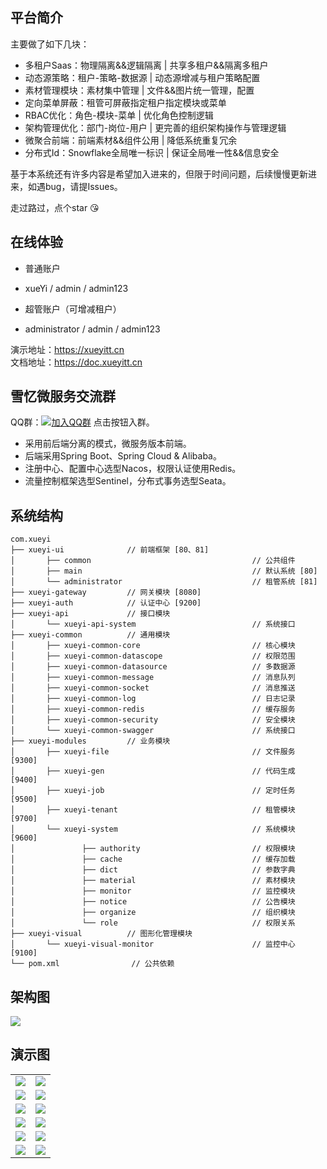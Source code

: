 ## 平台简介

主要做了如下几块：
* 多租户Saas：物理隔离&&逻辑隔离 | 共享多租户&&隔离多租户  
* 动态源策略：租户-策略-数据源 | 动态源增减与租户策略配置  
* 素材管理模块：素材集中管理 | 文件&&图片统一管理，配置  
* 定向菜单屏蔽：租管可屏蔽指定租户指定模块或菜单  
* RBAC优化：角色-模块-菜单 | 优化角色控制逻辑  
* 架构管理优化：部门-岗位-用户 | 更完善的组织架构操作与管理逻辑  
* 微聚合前端：前端素材&&组件公用 | 降低系统重复冗余  
* 分布式Id：Snowflake全局唯一标识 | 保证全局唯一性&&信息安全  

基于本系统还有许多内容是希望加入进来的，但限于时间问题，后续慢慢更新进来，如遇bug，请提Issues。

走过路过，点个star :kissing_heart:

## 在线体验
- 普通账户
- xueYi / admin / admin123 


- 超管账户（可增减租户）           
- administrator / admin / admin123

演示地址：https://xueyitt.cn         
文档地址：https://doc.xueyitt.cn     

## 雪忆微服务交流群

QQ群：[![加入QQ群](https://img.shields.io/badge/779343138-blue.svg)](https://jq.qq.com/?_wv=1027&k=zw11JJhj) 点击按钮入群。

* 采用前后端分离的模式，微服务版本前端。       
* 后端采用Spring Boot、Spring Cloud & Alibaba。           
* 注册中心、配置中心选型Nacos，权限认证使用Redis。         
* 流量控制框架选型Sentinel，分布式事务选型Seata。            

## 系统结构

~~~
com.xueyi     
├── xueyi-ui              // 前端框架 [80、81]
│       ├── common                                    // 公共组件
│       ├── main                                      // 默认系统 [80]
│       └── administrator                             // 租管系统 [81]
├── xueyi-gateway         // 网关模块 [8080]
├── xueyi-auth            // 认证中心 [9200]
├── xueyi-api             // 接口模块
│       └── xueyi-api-system                          // 系统接口
├── xueyi-common          // 通用模块
│       ├── xueyi-common-core                         // 核心模块
│       ├── xueyi-common-datascope                    // 权限范围
│       ├── xueyi-common-datasource                   // 多数据源
│       ├── xueyi-common-message                      // 消息队列
│       ├── xueyi-common-socket                       // 消息推送
│       ├── xueyi-common-log                          // 日志记录
│       ├── xueyi-common-redis                        // 缓存服务
│       ├── xueyi-common-security                     // 安全模块
│       └── xueyi-common-swagger                      // 系统接口
├── xueyi-modules         // 业务模块
│       ├── xueyi-file                                // 文件服务 [9300]
│       ├── xueyi-gen                                 // 代码生成 [9400]
│       ├── xueyi-job                                 // 定时任务 [9500]
│       ├── xueyi-tenant                              // 租管模块 [9700]
│       └── xueyi-system                              // 系统模块 [9600]
│               ├── authority                         // 权限模块
│               ├── cache                             // 缓存加载
│               ├── dict                              // 参数字典
│               ├── material                          // 素材模块
│               ├── monitor                           // 监控模块
│               ├── notice                            // 公告模块
│               ├── organize                          // 组织模块
│               └── role                              // 权限关系
├── xueyi-visual          // 图形化管理模块
│       └── xueyi-visual-monitor                      // 监控中心 [9100]
└── pom.xml                // 公共依赖
~~~

## 架构图

<img src="https://oscimg.oschina.net/oscnet/up-82e9722ecb846786405a904bafcf19f73f3.png"/>


## 演示图

<table>
    <tr>
        <td><img src="https://images.gitee.com/uploads/images/2021/0814/151423_c5168169_7382127.jpeg"/></td>
        <td><img src="https://images.gitee.com/uploads/images/2021/0501/140513_48ff7abd_7382127.png"/></td>
    </tr>
    <tr>
        <td><img src="https://images.gitee.com/uploads/images/2021/0814/151634_fee2ab95_7382127.png"/></td>
        <td><img src="https://images.gitee.com/uploads/images/2021/0507/131952_3b892800_7382127.png"/></td>
    </tr>
    <tr>
        <td><img src="https://images.gitee.com/uploads/images/2021/0814/151708_cef1f3ed_7382127.png"/></td>
        <td><img src="https://images.gitee.com/uploads/images/2021/0814/151737_4c4174db_7382127.png"/></td>
    </tr>
    <tr>
        <td><img src="https://images.gitee.com/uploads/images/2021/0814/151824_752e5b07_7382127.png"/></td>
        <td><img src="https://images.gitee.com/uploads/images/2021/0814/151842_48c3407a_7382127.png"/></td>
    </tr>
    <tr>
        <td><img src="https://images.gitee.com/uploads/images/2021/0814/151937_3b66dcc6_7382127.png"/></td>
        <td><img src="https://images.gitee.com/uploads/images/2021/0814/151949_008cd20b_7382127.png"/></td>
    </tr>
    <tr>
        <td><img src="https://images.gitee.com/uploads/images/2021/0814/152034_e32f2b9a_7382127.png"/></td>
        <td><img src="https://images.gitee.com/uploads/images/2021/0501/140619_628675c2_7382127.png"/></td>
    </tr>
</table>
